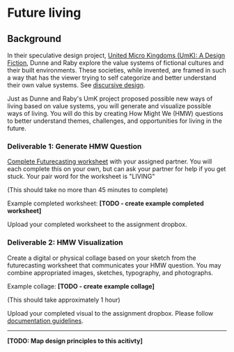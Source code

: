 # Future living

## Background
In their speculative design project, [United Micro Kingdoms (UmK): A Design Fiction](http://www.unitedmicrokingdoms.org/), Dunne and Raby explore the value systems of fictional cultures and their built environments. These societies, while invented, are framed in such a way that has the viewer trying to self categorize and better understand their own value systems. See [discursive design](../topics/discursive_design.md).

Just as Dunne and Raby's UmK project proposed possible new ways of living based on value systems, you will generate and visualize possible ways of living. You will do this by creating How Might We (HMW) questions to better understand themes, challenges, and opportunities for living in the future.

### Deliverable 1: Generate HMW Question
[Complete Futurecasting worksheet](https://docs.google.com/presentation/d/1eYc1Jnw937SZmfk0vvyZl-N265pWCgvpkAypJXCOX50/edit?usp=sharing) with your assigned partner. You will each complete this on your own, but can ask your partner for help if you get stuck. Your pair word for the worksheet is "LIVING"

(This should take no more than 45 minutes to complete)


Example completed worksheet: **[TODO - create example completed worksheet]**

Upload your completed worksheet to the assignment dropbox.

### Deliverable 2: HMW Visualization
Create a digital or physical collage based on your sketch from the futurecasting worksheet that communicates your HMW question. You may combine appropriated images, sketches, typography, and photographs.

Example collage: **[TODO - create example collage]**

(This should take approximately 1 hour)

Upload your completed visual to the assignment dropbox. Please follow [documentation guidelines](../toolkit/documentation_guidelines.md).

---

**[TODO: Map design principles to this acitivty]**